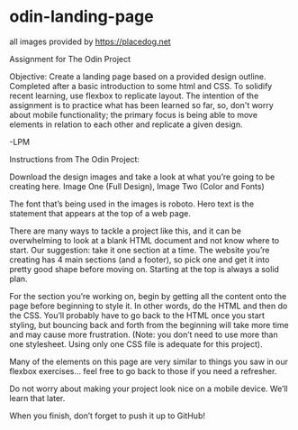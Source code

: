 # odin-landing-page

all images provided by https://placedog.net

Assignment for The Odin Project

Objective: Create a landing page based on a provided design outline. Completed after a basic introduction to some html and CSS. To solidify recent learning, use flexbox to replicate layout.  The intention of the assignment is to practice what has been learned so far, so, don't worry about mobile functionality; the primary focus is being able to move elements in relation to each other and replicate a given design.

-LPM

Instructions from The Odin Project:

Download the design images and take a look at what you’re going to be creating here. Image One (Full Design), Image Two (Color and Fonts)

The font that’s being used in the images is roboto.
Hero text is the statement that appears at the top of a web page.

There are many ways to tackle a project like this, and it can be overwhelming to look at a blank HTML document and not know where to start. Our suggestion: take it one section at a time. The website you’re creating has 4 main sections (and a footer), so pick one and get it into pretty good shape before moving on. Starting at the top is always a solid plan.

For the section you’re working on, begin by getting all the content onto the page before beginning to style it. In other words, do the HTML and then do the CSS. You’ll probably have to go back to the HTML once you start styling, but bouncing back and forth from the beginning will take more time and may cause more frustration. (Note: you don’t need to use more than one stylesheet. Using only one CSS file is adequate for this project).

Many of the elements on this page are very similar to things you saw in our flexbox exercises… feel free to go back to those if you need a refresher.

Do not worry about making your project look nice on a mobile device. We’ll learn that later.

When you finish, don’t forget to push it up to GitHub!